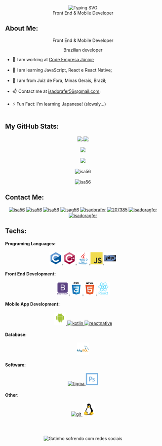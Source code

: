 <div align="center">
  <img src="https://readme-typing-svg.herokuapp.com?color=%23DD6387&center=true&vCenter=true&lines=Ol%C3%A1!+Eu+sou+Isadora!;Bem+vinde+ao+meu+perfil!" alt="Typing SVG">
<br>
  Front End & Mobile Developer
</div>

## About Me:
<p align="center">Front End & Mobile Developer</p>
<p align="center">Brazilian developer</p>
<ul>
  <li> 🔭 I am working at <a href="https://codejr.com.br/" target="_blank">Code Empresa Júnior</a>;</li> <br>
  <li> 🌱 I am learning JavaScript, React e React Native;</li> <br>
  <li> 📍 I am from Juiz de Fora, Minas Gerais, Brazil;</li> <br>
  <li> 📫 Contact me at <a href="mailto:isadorafer56@gmail.com" target="_blank">isadorafer56@gmail.com</a>;</li> <br>
  <li> ⚡ Fun Fact: I'm learning Japanese! (slowsly...)</li>  <br>
</ul>

## My GitHub Stats:

<p align="center">
  
  <a href="https://github.com/isa56">
    <img height="155em" width="auto" align="center" src="https://github-readme-stats.vercel.app/api?username=isa56&show_icons=true&theme=dracula&hide_border=true&include_all_commits=true&count_private=true" />
  </a>
  <a href="https://github.com/isa56">
    <img height="155em" width="auto" align="center" src="https://github-readme-stats.vercel.app/api/top-langs/?username=isa56&layout=compact&theme=dracula&hide_border=true" />
  </a>
<br><br>
  <a alt="trophy" href="https://github.com/isa56">
    <img align="center" src="https://github-profile-trophy.vercel.app/?username=isa56&theme=dracula"/>
  </a>
<br><br>
  <a href="https://github.com/isa56" alt="Git Graph">
    <img height="250em" width="auto" align="center" src="https://activity-graph.herokuapp.com/graph?username=isa56&theme=dracula" />
  </a>
  <br><br>
  <img align="center" src="https://github-readme-streak-stats.herokuapp.com/?user=isa56&theme=dracula" alt="isa56" />
  <br><br>
  <img src="https://komarev.com/ghpvc/?username=isa56&label=Profile%20views&color=dd6387&style=flat" alt="isa56" />

</p>
  
## Contact Me:

<div align="center">
  <a href="mailto:isadorafer56@gmail.com" target="blank"><img align="center" src="https://upload.wikimedia.org/wikipedia/commons/thumb/7/7e/Gmail_icon_%282020%29.svg/2560px-Gmail_icon_%282020%29.svg.png" alt="isa56" height="auto" width="30" /></a>
  <a href="https://codepen.io/isa56" target="blank"><img align="center" src="https://raw.githubusercontent.com/rahuldkjain/github-profile-readme-generator/master/src/images/icons/Social/codepen.svg" alt="isa56" height="30" width="40" /></a>
  <a href="https://dev.to/isa56" target="blank"><img align="center" src="https://raw.githubusercontent.com/rahuldkjain/github-profile-readme-generator/master/src/images/icons/Social/devto.svg" alt="isa56" height="30" width="40" /></a>
  <a href="https://twitter.com/isag56" target="blank"><img align="center" src="https://raw.githubusercontent.com/rahuldkjain/github-profile-readme-generator/master/src/images/icons/Social/twitter.svg" alt="isag56" height="30" width="40" /></a>
  <a href="https://linkedin.com/in/isadorafer" target="blank"><img align="center" src="https://raw.githubusercontent.com/rahuldkjain/github-profile-readme-generator/master/src/images/icons/Social/linked-in-alt.svg" alt="isadorafer" height="30" width="40" /></a>
  <a href="https://stackoverflow.com/users/207385" target="blank"><img align="center" src="https://raw.githubusercontent.com/rahuldkjain/github-profile-readme-generator/master/src/images/icons/Social/stack-overflow.svg" alt="207385" height="30" width="40" /></a>
  <a href="https://fb.com/isadoragfer" target="blank"><img align="center" src="https://raw.githubusercontent.com/rahuldkjain/github-profile-readme-generator/master/src/images/icons/Social/facebook.svg" alt="isadoragfer" height="30" width="40" /></a>
  <a href="https://instagram.com/isadoragfer" target="blank"><img align="center" src="https://raw.githubusercontent.com/rahuldkjain/github-profile-readme-generator/master/src/images/icons/Social/instagram.svg" alt="isadoragfer" height="30" width="40" /></a>
</div>

## Techs:

#### Programing Languages:
<p align="center"> 
  <a href="https://www.cprogramming.com/" target="_blank" rel="noreferrer"> <img src="https://raw.githubusercontent.com/devicons/devicon/master/icons/c/c-original.svg" alt="c" width="40" height="40"/> </a>
  <a href="https://www.w3schools.com/cpp/" target="_blank" rel="noreferrer"> <img src="https://raw.githubusercontent.com/devicons/devicon/master/icons/cplusplus/cplusplus-original.svg" alt="cplusplus" width="40" height="40"/> </a>
  <a href="https://www.java.com" target="_blank" rel="noreferrer"> <img src="https://raw.githubusercontent.com/devicons/devicon/master/icons/java/java-original.svg" alt="java" width="40" height="40"/> </a> <a href="https://developer.mozilla.org/en-US/docs/Web/JavaScript" target="_blank" rel="noreferrer"> <img src="https://raw.githubusercontent.com/devicons/devicon/master/icons/javascript/javascript-original.svg" alt="javascript" width="40" height="40"/> </a>
  <a href="https://www.php.net" target="_blank" rel="noreferrer"> <img src="https://raw.githubusercontent.com/devicons/devicon/master/icons/php/php-original.svg" alt="php" width="40" height="40"/> </a>
</p>

#### Front End Development:
<p align="center"> 
  <a href="https://getbootstrap.com" target="_blank" rel="noreferrer"> <img src="https://raw.githubusercontent.com/devicons/devicon/master/icons/bootstrap/bootstrap-plain-wordmark.svg" alt="bootstrap" width="40" height="40"/> </a>
  <a href="https://www.w3schools.com/css/" target="_blank" rel="noreferrer"> <img src="https://raw.githubusercontent.com/devicons/devicon/master/icons/css3/css3-original-wordmark.svg" alt="css3" width="40" height="40"/> </a> 
  <a href="https://www.w3.org/html/" target="_blank" rel="noreferrer"> <img src="https://raw.githubusercontent.com/devicons/devicon/master/icons/html5/html5-original-wordmark.svg" alt="html5" width="40" height="40"/> </a>
  <a href="https://reactjs.org/" target="_blank" rel="noreferrer"> <img src="https://raw.githubusercontent.com/devicons/devicon/master/icons/react/react-original-wordmark.svg" alt="react" width="40" height="40"/> </a>
</p>

#### Mobile App Development:
<p align="center"> 
  <a href="https://developer.android.com" target="_blank" rel="noreferrer"> <img src="https://raw.githubusercontent.com/devicons/devicon/master/icons/android/android-original-wordmark.svg" alt="android" width="40" height="40"/> </a>
  <a href="https://kotlinlang.org" target="_blank" rel="noreferrer"> <img src="https://www.vectorlogo.zone/logos/kotlinlang/kotlinlang-icon.svg" alt="kotlin" width="40" height="40"/> </a>
  <a href="https://reactnative.dev/" target="_blank" rel="noreferrer"> <img src="https://reactnative.dev/img/header_logo.svg" alt="reactnative" width="40" height="40"/> </a> 
</p>

#### Database:
<p align="center"> 
  <a href="https://www.mysql.com/" target="_blank" rel="noreferrer"> <img src="https://raw.githubusercontent.com/devicons/devicon/master/icons/mysql/mysql-original-wordmark.svg" alt="mysql" width="40" height="40"/> </a>
</p>

#### Software:
<p align="center"> 
  <a href="https://www.figma.com/" target="_blank" rel="noreferrer"> <img src="https://www.vectorlogo.zone/logos/figma/figma-icon.svg" alt="figma" width="40" height="40"/> </a>
  <a href="https://www.photoshop.com/en" target="_blank" rel="noreferrer"> <img src="https://raw.githubusercontent.com/devicons/devicon/master/icons/photoshop/photoshop-line.svg" alt="photoshop" width="40" height="40"/> </a>
</p>

#### Other:
<p align="center"> 
  <a href="https://git-scm.com/" target="_blank" rel="noreferrer"> <img src="https://www.vectorlogo.zone/logos/git-scm/git-scm-icon.svg" alt="git" width="40" height="40"/> </a>
  <a href="https://www.linux.org/" target="_blank" rel="noreferrer"> <img src="https://raw.githubusercontent.com/devicons/devicon/master/icons/linux/linux-original.svg" alt="linux" width="40" height="40"/> </a>
</p>

<br><br>

<div align="center">
  <img height="50%" src="https://i.imgur.com/zO1w9BF.gif" alt="Gatinho sofrendo com redes sociais" />
</div>
